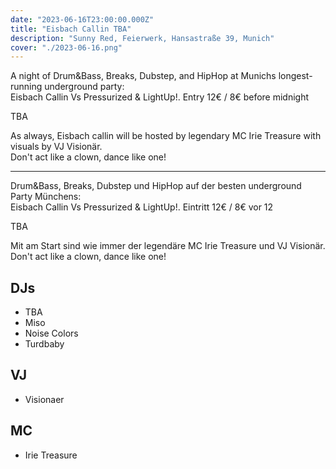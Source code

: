 ```yaml
---
date: "2023-06-16T23:00:00.000Z"
title: "Eisbach Callin TBA"
description: "Sunny Red, Feierwerk, Hansastraße 39, Munich"
cover: "./2023-06-16.png"
---
```


A night of Drum&Bass, Breaks, Dubstep, and HipHop at Munichs longest-running underground party:  
Eisbach Callin Vs Pressurized & LightUp!. Entry 12€ / 8€ before midnight

TBA

As always, Eisbach callin will be hosted by legendary MC Irie Treasure with visuals by VJ Visionär.  
Don't act like a clown, dance like one!

---

Drum&Bass, Breaks, Dubstep und HipHop auf der besten underground Party Münchens:  
Eisbach Callin Vs Pressurized & LightUp!. Eintritt 12€ / 8€ vor 12

TBA

Mit am Start sind wie immer der legendäre MC Irie Treasure und VJ Visionär.  
Don't act like a clown, dance like one!

## DJs

- TBA
- Miso
- Noise Colors
- Turdbaby

## VJ

- Visionaer

## MC

- Irie Treasure
